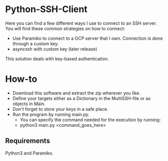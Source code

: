 # Python-SSH-Client
Here you can find a few different ways I use to connect to an SSH server.
You will find these common strategies on how to connect:

- Use Paramiko to connect to a GCP server that I own. Connection is done through a custom key.
- asyncssh with custom key (later release)

This solution deals with key-based authentication.

# How-to

- Download this software and extract the zip wherever you like.
- Define your targets either as a Dictionary in the MultiSSH-file or as objects in Main.
- Don't forget to store your keys in a safe place.
- Run the program by running main.py.
    - You can specify the command needed for the execution by running:
    - python3 main.py <command_goes_here>


## Requirements
Python3 and Paramiko.
